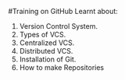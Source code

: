 #Training on GitHub
Learnt about:
1. Version Control System.
2. Types of VCS.
3. Centralized VCS.
4. Distributed VCS.
5. Installation of Git.
6. How to make Repositories
